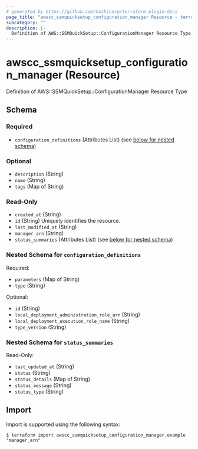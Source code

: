 ```yaml
---
# generated by https://github.com/hashicorp/terraform-plugin-docs
page_title: "awscc_ssmquicksetup_configuration_manager Resource - terraform-provider-awscc"
subcategory: ""
description: |-
  Definition of AWS::SSMQuickSetup::ConfigurationManager Resource Type
---
```


# awscc_ssmquicksetup_configuration_manager (Resource)

Definition of AWS::SSMQuickSetup::ConfigurationManager Resource Type



<!-- schema generated by tfplugindocs -->
## Schema

### Required

- `configuration_definitions` (Attributes List) (see [below for nested schema](#nestedatt--configuration_definitions))

### Optional

- `description` (String)
- `name` (String)
- `tags` (Map of String)

### Read-Only

- `created_at` (String)
- `id` (String) Uniquely identifies the resource.
- `last_modified_at` (String)
- `manager_arn` (String)
- `status_summaries` (Attributes List) (see [below for nested schema](#nestedatt--status_summaries))

<a id="nestedatt--configuration_definitions"></a>
### Nested Schema for `configuration_definitions`

Required:

- `parameters` (Map of String)
- `type` (String)

Optional:

- `id` (String)
- `local_deployment_administration_role_arn` (String)
- `local_deployment_execution_role_name` (String)
- `type_version` (String)


<a id="nestedatt--status_summaries"></a>
### Nested Schema for `status_summaries`

Read-Only:

- `last_updated_at` (String)
- `status` (String)
- `status_details` (Map of String)
- `status_message` (String)
- `status_type` (String)

## Import

Import is supported using the following syntax:

```shell
$ terraform import awscc_ssmquicksetup_configuration_manager.example "manager_arn"
```

